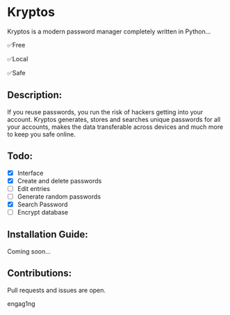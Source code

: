 # Kryptos
Kryptos is a modern password manager completely written in Python...

✅Free

✅Local

✅Safe

## Description:
If you reuse passwords, you run the risk of hackers getting into your account. Kryptos generates, stores and searches unique passwords for all your accounts, makes the data transferable across devices and much more to keep you safe online.

## Todo:
- [x] Interface
- [x] Create and delete passwords
- [ ] Edit entries
- [ ] Generate random passwords
- [x] Search Password
- [ ] Encrypt database

## Installation Guide:
Coming soon...

## Contributions:
Pull requests and issues are open.

engag1ng
